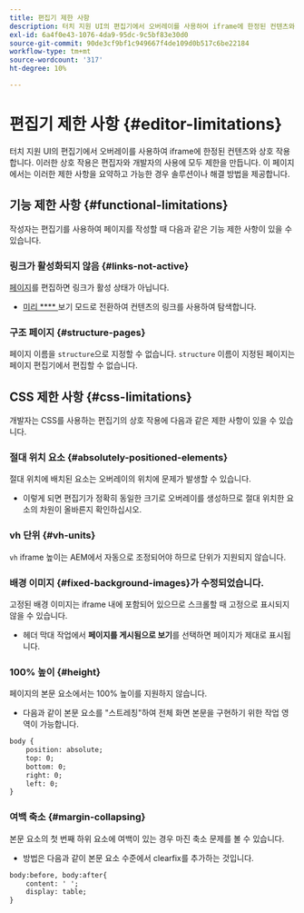```yaml
---
title: 편집기 제한 사항
description: 터치 지원 UI의 편집기에서 오버레이를 사용하여 iframe에 한정된 컨텐츠와 상호 작용합니다. 이러한 상호 작용은 편집자와 개발자의 사용에 모두 제한을 만듭니다.
exl-id: 6a4f0e43-1076-4da9-95dc-9c5bf83e30d0
source-git-commit: 90de3cf9bf1c949667f4de109d0b517c6be22184
workflow-type: tm+mt
source-wordcount: '317'
ht-degree: 10%

---
```


# 편집기 제한 사항 {#editor-limitations}

터치 지원 UI의 편집기에서 오버레이를 사용하여 iframe에 한정된 컨텐츠와 상호 작용합니다. 이러한 상호 작용은 편집자와 개발자의 사용에 모두 제한을 만듭니다. 이 페이지에서는 이러한 제한 사항을 요약하고 가능한 경우 솔루션이나 해결 방법을 제공합니다.

## 기능 제한 사항 {#functional-limitations}

작성자는 편집기를 사용하여 페이지를 작성할 때 다음과 같은 기능 제한 사항이 있을 수 있습니다.

### 링크가 활성화되지 않음 {#links-not-active}

[페이지](/help/sites-cloud/authoring/fundamentals/editing-content.md)를 편집하면 링크가 활성 상태가 아닙니다.

* [미리  **** ](/help/sites-cloud/authoring/fundamentals/editing-content.md#preview-mode) 보기 모드로 전환하여 컨텐츠의 링크를 사용하여 탐색합니다.

### 구조 페이지 {#structure-pages}

페이지 이름을 `structure`으로 지정할 수 없습니다. `structure` 이름이 지정된 페이지는 페이지 편집기에서 편집할 수 없습니다.

## CSS 제한 사항 {#css-limitations}

개발자는 CSS를 사용하는 편집기의 상호 작용에 다음과 같은 제한 사항이 있을 수 있습니다.

### 절대 위치 요소 {#absolutely-positioned-elements}

절대 위치에 배치된 요소는 오버레이의 위치에 문제가 발생할 수 있습니다.

* 이렇게 되면 편집기가 정확히 동일한 크기로 오버레이를 생성하므로 절대 위치한 요소의 차원이 올바른지 확인하십시오.

### vh 단위 {#vh-units}

`vh` iframe 높이는 AEM에서 자동으로 조정되어야 하므로 단위가 지원되지 않습니다.

### 배경 이미지 {#fixed-background-images}가 수정되었습니다.

고정된 배경 이미지는 iframe 내에 포함되어 있으므로 스크롤할 때 고정으로 표시되지 않을 수 있습니다.

* 헤더 막대 작업에서 **페이지를 게시됨으로 보기**&#x200B;를 선택하면 페이지가 제대로 표시됩니다.

### 100% 높이 {#height}

페이지의 본문 요소에서는 100% 높이를 지원하지 않습니다.

* 다음과 같이 본문 요소를 &quot;스트레칭&quot;하여 전체 화면 본문을 구현하기 위한 작업 영역이 가능합니다.

```xml
body {
    position: absolute;
    top: 0;
    bottom: 0;
    right: 0;
    left: 0;
}
```

### 여백 축소 {#margin-collapsing}

본문 요소의 첫 번째 하위 요소에 여백이 있는 경우 마진 축소 문제를 볼 수 있습니다.

* 방법은 다음과 같이 본문 요소 수준에서 clearfix를 추가하는 것입니다.

```xml
body:before, body:after{
    content: ' ';
    display: table;
}
```
